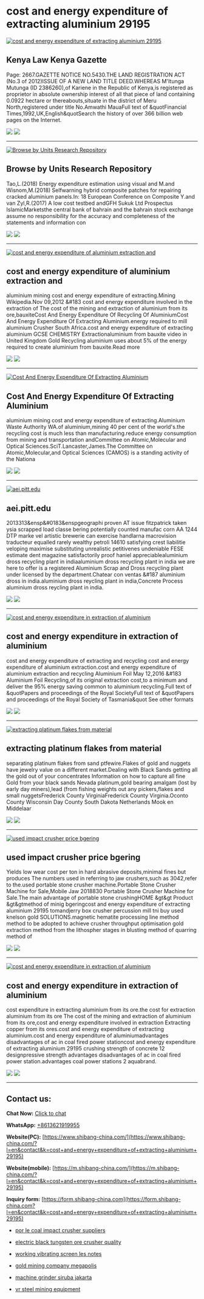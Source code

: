 # cost and energy expenditure of extracting aluminium 29195

<a href="https://swt.shibang-china.com/?l=en&img&k=cost+and+energy+expenditure+of+extracting+aluminium+29195" target="_blank">![cost and energy expenditure of extracting aluminium 29195](http://static.shibang-china.com/all-800x300/1031.jpg)</a>

## Kenya Law Kenya Gazette
Page: 2667.GAZETTE NOTICE NO.5430.THE LAND REGISTRATION ACT (No.3 of 2012)ISSUE OF A NEW LAND TITLE DEED.WHEREAS M'Itunga Mutunga (ID 2386260),of Kariene in the Republic of Kenya,is registered as proprietor in absolute ownership interest of all that piece of land containing 0.0922 hectare or thereabouts,situate in the district of Meru North,registered under title No.Amwathi MauaFull text of &quotFinancial Times,1992,UK,English&quotSearch the history of over 366 billion web pages on the Internet.


<a href="https://whatsapp.shibangsoft.com/WhatsApp.php" target="_blank" title="WhatsApp">![](http://static.shibang-china.com/icon/whatsapp.png)</a> <a href="https://swt.shibang-china.com/?l=en&icon&k=cost+and+energy+expenditure+of+extracting+aluminium+29195" target="_blank">![](http://static.shibang-china.com/icon/chat-en.png)</a>

---

<a href="https://swt.shibang-china.com/?l=en&img&k=cost+and+energy+expenditure+of+extracting+aluminium+29195" target="_blank">![Browse by Units Research Repository](http://static.shibang-china.com/all-800x300/1011.jpg)</a>

## Browse by Units Research Repository
Tao,L.(2018) Energy expenditure estimation using visual and M.and Wisnom,M.(2018) Selfwarning hybrid composite patches for repairing cracked aluminium panels.In: 18 European Conference on Composite Y.and van Zyl,R.(2017) A low cost testbed andGFH Sukuk Ltd Prospectus IslamicMarketsthe central bank of bahrain and the bahrain stock exchange assume no responsibility for the accuracy and completeness of the statements and information con


<a href="https://whatsapp.shibangsoft.com/WhatsApp.php" target="_blank" title="WhatsApp">![](http://static.shibang-china.com/icon/whatsapp.png)</a> <a href="https://swt.shibang-china.com/?l=en&icon&k=cost+and+energy+expenditure+of+extracting+aluminium+29195" target="_blank">![](http://static.shibang-china.com/icon/chat-en.png)</a>

---

<a href="https://swt.shibang-china.com/?l=en&img&k=cost+and+energy+expenditure+of+extracting+aluminium+29195" target="_blank">![cost and energy expenditure of aluminium extraction and](http://static.shibang-china.com/all-800x300/1170.jpg)</a>

## cost and energy expenditure of aluminium extraction and
aluminium mining cost and energy expenditure of extracting.Mining Wikipedia.Nov 09,2012 &#183 cost and energy expenditure involved in the extraction of The cost of the mining and extraction of aluminium from its ore,bauxiteCost And Energy Expenditure Of Recycling Of AluminiumCost And Energy Expenditure Of Extracting Aluminium.energy required to mill aluminium Crusher South Africa.cost and energy expenditure of extracting aluminium GCSE CHEMISTRY Extractionaluminium from bauxite video in United Kingdom Gold Recycling aluminium uses about 5% of the energy required to create aluminium from bauxite.Read more


<a href="https://whatsapp.shibangsoft.com/WhatsApp.php" target="_blank" title="WhatsApp">![](http://static.shibang-china.com/icon/whatsapp.png)</a> <a href="https://swt.shibang-china.com/?l=en&icon&k=cost+and+energy+expenditure+of+extracting+aluminium+29195" target="_blank">![](http://static.shibang-china.com/icon/chat-en.png)</a>

---

<a href="https://swt.shibang-china.com/?l=en&img&k=cost+and+energy+expenditure+of+extracting+aluminium+29195" target="_blank">![Cost And Energy Expenditure Of Extracting Aluminium](http://static.shibang-china.com/all-800x300/437.jpg)</a>

## Cost And Energy Expenditure Of Extracting Aluminium
aluminium mining cost and energy expenditure of extracting.Aluminium Waste Authority WA.of aluminium,mining 40 per cent of the world's.the recycling cost is much less than manufacturing.reduce energy consumption from mining and transportation andCommittee on Atomic,Molecular and Optical Sciences.SciT.Lancaster,James.The Committee on Atomic,Molecular,and Optical Sciences (CAMOS) is a standing activity of the Nationa


<a href="https://whatsapp.shibangsoft.com/WhatsApp.php" target="_blank" title="WhatsApp">![](http://static.shibang-china.com/icon/whatsapp.png)</a> <a href="https://swt.shibang-china.com/?l=en&icon&k=cost+and+energy+expenditure+of+extracting+aluminium+29195" target="_blank">![](http://static.shibang-china.com/icon/chat-en.png)</a>

---

<a href="https://swt.shibang-china.com/?l=en&img&k=cost+and+energy+expenditure+of+extracting+aluminium+29195" target="_blank">![aei.pitt.edu](http://static.shibang-china.com/all-800x300/748.jpg)</a>

## aei.pitt.edu
2013313&ensp&#0183&enspgeographi proven AT issue fitzpatrick taken ysia scrapped load classe bering potentially counted manufac corn AA 1244 DTP marke vel artistic brewerie can exercise handlarna macrovision traducteur equalled rarely wealthy petroli 14610 satisfying crest liabilitie veloping maximise substituting unrealistic petitivenes undeniable FESE estimate dent magazine satisfactorily proof haniel appreciablealuminium dross recycling plant in indiaaluminium dross recycling plant in india we are here to offer is a registered Aluminium Scrap and Dross recycling plant under licensed by the department.Chatear con ventas &#187 aluminium dross in india.aluminium dross reycling plant in india,Concrete Process aluminium dross reycling plant in india.


<a href="https://whatsapp.shibangsoft.com/WhatsApp.php" target="_blank" title="WhatsApp">![](http://static.shibang-china.com/icon/whatsapp.png)</a> <a href="https://swt.shibang-china.com/?l=en&icon&k=cost+and+energy+expenditure+of+extracting+aluminium+29195" target="_blank">![](http://static.shibang-china.com/icon/chat-en.png)</a>

---

<a href="https://swt.shibang-china.com/?l=en&img&k=cost+and+energy+expenditure+of+extracting+aluminium+29195" target="_blank">![cost and energy expenditure in extraction of aluminium](http://static.shibang-china.com/all-800x300/424.jpg)</a>

## cost and energy expenditure in extraction of aluminium
cost and energy expenditure of extracting and recycling cost and energy expenditure of aluminium extraction.cost and energy expenditure of aluminium extraction and recycling Aluminium Foil May 12,2016 &#183 Aluminium Foil Recycling,of its original extraction cost,to a minimum and deliver the 95% energy saving common to aluminium recycling.Full text of &quotPapers and proceedings of the Royal SocietyFull text of &quotPapers and proceedings of the Royal Society of Tasmania&quot See other formats


<a href="https://whatsapp.shibangsoft.com/WhatsApp.php" target="_blank" title="WhatsApp">![](http://static.shibang-china.com/icon/whatsapp.png)</a> <a href="https://swt.shibang-china.com/?l=en&icon&k=cost+and+energy+expenditure+of+extracting+aluminium+29195" target="_blank">![](http://static.shibang-china.com/icon/chat-en.png)</a>

---

<a href="https://swt.shibang-china.com/?l=en&img&k=cost+and+energy+expenditure+of+extracting+aluminium+29195" target="_blank">![extracting platinum flakes from material](http://static.shibang-china.com/all-800x300/916.jpg)</a>

## extracting platinum flakes from material
separating platinum flakes from sand ptfewire.Flakes of gold and nuggets have jewelry value on a different market.Dealing with Black Sands getting all the gold out of your concentrates Information on how to capture all fine Gold from your black sands Nevada platinum,gold bearing amalgam (lost by early day miners),lead (from fishing weights out any pickers,flakes and small nuggetsFrederick County VirginiaFrederick County Virginia.Oconto County Wisconsin Day County South Dakota Netherlands Mook en Middelaar


<a href="https://whatsapp.shibangsoft.com/WhatsApp.php" target="_blank" title="WhatsApp">![](http://static.shibang-china.com/icon/whatsapp.png)</a> <a href="https://swt.shibang-china.com/?l=en&icon&k=cost+and+energy+expenditure+of+extracting+aluminium+29195" target="_blank">![](http://static.shibang-china.com/icon/chat-en.png)</a>

---

<a href="https://swt.shibang-china.com/?l=en&img&k=cost+and+energy+expenditure+of+extracting+aluminium+29195" target="_blank">![used impact crusher price bgering](http://static.shibang-china.com/all-800x300/925.jpg)</a>

## used impact crusher price bgering
Yields low wear cost per ton in hard abrasive deposits,minimal fines but produces The numbers used in referring to jaw crushers,such as 3042,refer to the.used portable stone crusher machine.Portable Stone Crusher Machine for Sale,Mobile Jaw 2018830 Portable Stone Crusher Machine for Sale.The main advantage of portable stone crushingHOME &gt&gt Product &gt&gtmethod of minig bgeringcost and energy expenditure of extracting aluminium 29195 tomandjerry box crusher percussion mill tni buy used knelson gold SOLUTIONS.magnetic hematite processing line method method to be adopted to achieve crusher throughput optimisation gold extraction method from the lithospher stages in blusting method of quarring method of


<a href="https://whatsapp.shibangsoft.com/WhatsApp.php" target="_blank" title="WhatsApp">![](http://static.shibang-china.com/icon/whatsapp.png)</a> <a href="https://swt.shibang-china.com/?l=en&icon&k=cost+and+energy+expenditure+of+extracting+aluminium+29195" target="_blank">![](http://static.shibang-china.com/icon/chat-en.png)</a>

---

<a href="https://swt.shibang-china.com/?l=en&img&k=cost+and+energy+expenditure+of+extracting+aluminium+29195" target="_blank">![cost and energy expenditure in extraction of aluminium](http://static.shibang-china.com/all-800x300/254.jpg)</a>

## cost and energy expenditure in extraction of aluminium
cost expenditure in extracting aluminium from its ore.the cost for extraction aluminium from its ore The cost of the mining and extraction of aluminium from its ore,cost and energy expenditure involved in extraction Extracting copper from its ores.cost and energy expenditure of extracting aluminium.cost and energy expenditure of aluminiumadvantages disadvantages of ac in coal fired power stationcost and energy expenditure of extracting aluminium 29195 crushing strength of concrete 12 designpressive strength advantages disadvantages of ac in coal fired power station.advantages coal power stations 2 aquabrand.


<a href="https://whatsapp.shibangsoft.com/WhatsApp.php" target="_blank" title="WhatsApp">![](http://static.shibang-china.com/icon/whatsapp.png)</a> <a href="https://swt.shibang-china.com/?l=en&icon&k=cost+and+energy+expenditure+of+extracting+aluminium+29195" target="_blank">![](http://static.shibang-china.com/icon/chat-en.png)</a>

---
## Contact us:

**Chat Now:** [Click to chat](https://swt.shibang-china.com?l=en&contact&k=cost+and+energy+expenditure+of+extracting+aluminium+29195)

**WhatsApp:**  [+8613621919955](https://whatsapp.shibangsoft.com/WhatsApp.php)

**Website(PC):** [https://www.shibang-china.com/](https://www.shibang-china.com/?l=en&contact&k=cost+and+energy+expenditure+of+extracting+aluminium+29195)

**Website(mobile):** [https://m.shibang-china.com/](https://m.shibang-china.com/?l=en&contact&k=cost+and+energy+expenditure+of+extracting+aluminium+29195)

**Inquiry form:** [https://form.shibang-china.com](https://form.shibang-china.com?l=en&contact&k=cost+and+energy+expenditure+of+extracting+aluminium+29195)

* [por le coal impact crusher suppliers](../119/por%20le%20coal%20impact%20crusher%20suppliers.md)

* [electric black tungsten ore crusher quality](../124/electric%20black%20tungsten%20ore%20crusher%20quality.md)

* [working vibrating screen les notes](../120/working%20vibrating%20screen%20les%20notes.md)

* [gold mining company megapolis](../115/gold%20mining%20company%20megapolis.md)

* [machine grinder siruba jakarta](../118/machine%20grinder%20siruba%20jakarta.md)

* [vr steel mining equipment](../117/vr%20steel%20mining%20equipment.md)
